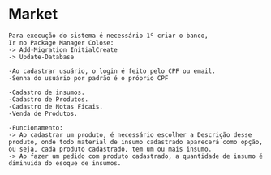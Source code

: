 # Market		
	Para execução do sistema é necessário 1º criar o banco,
	Ir no Package Manager Colose: 
	-> Add-Migration InitialCreate
	-> Update-Database
	
	-Ao cadastrar usuário, o login é feito pelo CPF ou email.
	-Senha do usuário por padrão é o próprio CPF
	
	-Cadastro de insumos.
	-Cadastro de Produtos.
	-Cadastro de Notas Ficais.
	-Venda de Produtos.
	
	-Funcionamento:
	-> Ao cadastrar um produto, é necessário escolher a Descrição desse produto, onde todo material de insumo cadastrado aparecerá como opção,
	ou seja, cada produto cadastrado, tem um ou mais insumo.
	-> Ao fazer um pedido com produto cadastrado, a quantidade de insumo é diminuida do esoque de insumos.
	
	
	
	

